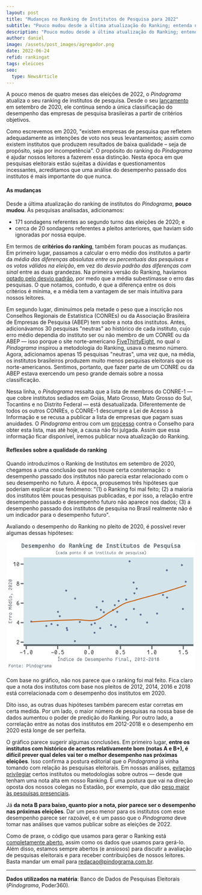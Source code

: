 ```yaml
---
layout: post
title: "Mudanças no Ranking de Institutos de Pesquisa para 2022"
subtitle: "Pouco mudou desde a última atualização do Ranking; entenda nossa metodologia e como o Ranking afeta nossa cobertura"
description: "Pouco mudou desde a última atualização do Ranking; entenda nossa metodologia e como o Ranking afeta nossa cobertura"
author: daniel
image: /assets/post_images/agregador.png
date: 2022-06-24
refid: rankingat
tags: eleicoes
seo:
  type: NewsArticle
---
```


A pouco menos de quatro meses das eleições de 2022, o _Pindograma_ atualiza o
seu ranking de institutos de pesquisa. Desde o seu
[lançamento](https://pindograma.com.br/2020/09/07/ranking.html) em setembro de
2020, ele continua sendo a única classificação do desempenho das empresas de
pesquisa brasileiras a partir de critérios objetivos.

Como escrevemos em 2020, "existem empresas de pesquisa que refletem
adequadamente as intenções de voto nos seus levantamentos; assim como existem
institutos que produzem resultados de baixa qualidade – seja de propósito, seja
por incompetência". O propósito do ranking do _Pindograma_ é ajudar nossos
leitores a fazerem essa distinção. Nesta época em que pesquisas eleitorais
estão sujeitas a dúvidas e questionamentos incessantes, acreditamos que uma
análise do desempenho passado dos institutos é mais importante do que nunca.

#### As mudanças

Desde a última atualização do ranking de institutos do _Pindograma_, **pouco
mudou**. Às pesquisas analisadas, adicionamos:

* 171 sondagens referentes ao segundo turno das eleições de 2020; e
* cerca de 20 sondagens referentes a pleitos anteriores, que haviam sido ignoradas por nossa equipe.

Em termos de **critérios do ranking**, também foram poucas as mudanças. Em primeiro
lugar, passamos a calcular o erro médio dos institutos a partir da _média das
diferenças absolutas entre os percentuais das pesquisas e os votos válidos na
eleição_, em vez do _desvio padrão das diferenças com sinal_ entre as duas
grandezas. Na primeira versão do Ranking, havíamos [optado pelo desvio
padrão](https://pindograma.com.br/2020/09/07/ranking.html), por medo que a
média subestimasse o erro das pesquisas. O que notamos, contudo, é que a
diferença entre os dois critérios é mínima, e a média tem a vantagem de ser
mais intuitiva para nossos leitores.

Em segundo lugar, diminuímos pela metade o peso que a inscrição nos Conselhos
Regionais de Estatística (CONREs) ou da Associação Brasileira de Empresas de
Pesquisa (ABEP) tem sobre a nota dos institutos. Antes, adicionávamos 30
pesquisas "neutras" ao histórico de cada instituto, cujo erro médio dependia do
instituto ser ou não membro de um CONRE ou da ABEP — isso porque o site
norte-americano
[FiveThirtyEight](https://fivethirtyeight.com/features/how-fivethirtyeight-calculates-pollster-ratings/),
no qual o _Pindograma_ inspirou a metodologia do Ranking, usava o mesmo número.
Agora, adicionamos apenas 15 pesquisas "neutras", uma vez que, na média, os
institutos brasileiros produzem muito menos pesquisas eleitorais que os
norte-americanos. Sentimos, portanto, que fazer parte de um CONRE ou da ABEP
estava exercendo um peso grande demais sobre a nossa classificação.

Nessa linha, o _Pindograma_ ressalta que a lista de membros do CONRE-1 — que
cobre institutos sediados em Goiás, Mato Grosso, Mato Grosso do Sul, Tocantins
e no Distrito Federal — está desatualizada. Diferentemente de todos os outros
CONREs, o CONRE-1 descumpre a Lei de Acesso à Informação e se recusa a publicar
a lista de empresas que pagam suas anuidades. O _Pindograma_ entrou com um
[processo](https://www.jusbrasil.com.br/processos/518525863/processo-n-1084088-3620214013400-do-trf01)
contra o Conselho para obter esta lista, mas até hoje, a causa não foi julgada.
Assim que essa informação ficar disponível, iremos publicar nova atualização do
Ranking.


#### Reflexões sobre a qualidade do ranking

Quando introduzimos o Ranking de Institutos em setembro de 2020, chegamos a uma
conclusão que nos trouxe certa consternação: o desempenho passado dos
institutos não parecia estar relacionado com o seu desempenho no futuro. À época, propusemos
três hipóteses que poderiam explicar esse fenômeno: "(1) o Ranking foi mal
feito; (2) a maioria dos institutos têm poucas pesquisas publicadas, e por
isso, a relação entre desempenho passado e desempenho futuro não aparece nos
dados; (3) a desempenho passado dos institutos de pesquisa no Brasil realmente
não é um indicador para o desempenho futuro".

Avaliando o desempenho do Ranking no pleito de 2020, é possível rever algumas
dessas hipóteses:

![](/assets/post_images/poll_rating.png)

Com base no gráfico, não nos parece que o ranking foi mal feito. Fica claro que
a nota dos institutos com base nos pleitos de 2012, 2014, 2016 e 2018 está
correlacionada com o desempenho dos institutos em 2020.

Dito isso, as outras duas hipóteses também parecem estar corretas em certa
medida. Por um lado, o maior número de pesquisas na nossa base de dados
aumentou o poder de predição do Ranking. Por outro lado, a correlação entre as
notas dos institutos em 2012-2018 e o desempenho em 2020 está longe de ser
perfeita.

O gráfico parece sugerir algumas conclusões. Em primeiro lugar, **entre os
institutos com histórico de acertos relativamente bom (notas A e B+), é difícil
prever qual deles vai ter o melhor desempenho nas próximas eleições**. Isso
confirma a postura editorial que o _Pindograma_ já vinha tomando com relação às
pesquisas eleitorais. Em nossas análises, [evitamos
privilegiar](https://pindograma.com.br/2021/05/14/datafolha.html) certos
institutos ou metodologias sobre outros — desde que tenham uma nota alta em
nosso Ranking. É uma postura que vai na direção oposta dos nossos colegas no
Estadão, por exemplo, que dão [peso maior às pesquisas
presenciais](https://www.estadao.com.br/politica/eleicoes/agregador-pesquisa-eleitoral-2022/?cargo=presidencial&modalidade=todas).

Já **da nota B para baixo, quanto pior a nota, pior parece ser o desempenho nas
próximas eleições**. Dar um peso menor para os institutos com esse desempenho
parece ser razoável, e é um passo que o _Pindograma_ deve tomar nas análises
que vamos publicar sobre as eleições de 2022.

Como de praxe, o código que usamos para gerar o Ranking está [completamente
aberto](https://github.com/pindograma/pesquisas/blob/master/6-CalculatePollsterRatings.Rmd),
assim como os dados que usamos para gerá-lo. Além disso, estamos sempre abertos
(e ansiosos) para discutir a avaliação de pesquisas eleitorais e para receber
contribuições de nossos leitores. Basta mandar um email para
[redacao@pindograma.com.br](mailto:redacao@pindograma.com.br). 

<hr style="width:100%;">

**Dados utilizados na matéria**: Banco de Dados de Pesquisas Eleitorais
(_Pindograma_, Poder360).
